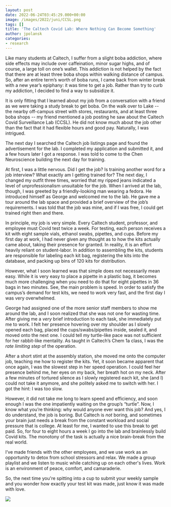 ```yaml
---
layout: post
date: 2022-06-24T03:45:29.000+00:00
image: /images/2022/juni/CCSL.png
tags: []
title: 'The Caltech Covid Lab: Where Nothing Can Become Something'
author: jpolansk
categories:
- research
---
```

Like many students at Caltech, I suffer from a slight boba addiction, where side effects may include over caffeination, minor sugar highs, and of course, a large toll on one’s wallet. This addiction is not helped by the fact that there are at least three boba shops within walking distance of campus. So, after an entire term’s worth of boba runs, I came back from winter break with a new year’s epiphany: it was time to get a job. Rather than try to curb my addiction, I decided to find a way to subsidize it.

It is only fitting that I learned about my job from a conversation with a friend as we were taking a study break to get boba. On the walk over to Lake -- the nearby off-campus street with stores, restaurants, and at least three boba shops -- my friend mentioned a job posting he saw about the Caltech Covid Surveillance Lab (CCSL). He did not know much about the job other than the fact that it had flexible hours and good pay. Naturally, I was intrigued.

The next day I searched the Caltech job listings page and found the advertisement for the lab. I completed my application and submitted it, and a few hours later I got a response. I was told to come to the Chen Neuroscience building the next day for training.

At first, I was a little nervous. Did I get the job? Is training another word for a job interview? What exactly am I getting trained for? The next day, I changed my outfit three times, worried that my ripped jeans indicated a level of unprofessionalism unsuitable for the job. When I arrived at the lab, though, I was greeted by a friendly-looking man wearing a fedora. He introduced himself as George and welcomed me to the lab. He gave me a tour around the lab space and provided a brief overview of the job’s requirements. I was told that the job was mine, and if I was free, I could get trained right then and there.

In principle, my job is very simple. Every Caltech student, professor, and employee must Covid test twice a week. For testing, each person receives a kit with eight sample vials, ethanol swabs, pipettes, and cups. Before my first day at work, I had never given any thought as to how the kits actually came about, taking their presence for granted. In reality, it is an effort heavily reliant on student-labor. In addition to assembling the kits, students are responsible for labeling each kit bag, registering the kits into the database, and packing up bins of 120 kits for distribution.

However, what I soon learned was that simple does not necessarily mean easy. While it is very easy to place a pipette in a plastic bag, it becomes much more challenging when you need to do that for eight pipettes in 36 bags in two minutes. See, the main problem is speed. In order to satisfy the campus’s demand for test kits, we need to work very fast, and the first day I was very overwhelmed.

George had assigned one of the more senior staff members to show me around the lab, and I soon realized that she was not one for wasting time. After giving me a _very_ brief introduction to each task, she immediately put me to work. I felt her presence hovering over my shoulder as I slowly opened each bag, placed the cups/swabs/pipettes inside, sealed it, and moved onto the next one. I could tell my turtle-like pace was not sufficient for her rabbit-like mentality. As taught in Caltech’s Chem 1a class, I was the _rate limiting step_ of the operation.

After a short stint at the assembly station, she moved me onto the computer job, teaching me how to register the kits. Yet, it soon became apparent that once again, I was the slowest step in her speed operation. I could feel her presence behind me, her eyes on my back, her breath hot on my neck. After a few minutes of tortured silence as I slowly registered each kit, she (and I) could not take it anymore, and she politely asked me to switch with her. I got the hint: I was too slow.

However, it did not take me long to learn speed and efficiency, and soon enough I was the one impatiently waiting on the group’s “turtle”. Now, I know what you’re thinking: why would anyone ever want this job? And yes, I do understand, the job is boring. But Caltech is _not_ boring, and sometimes your brain just needs a break from the constant workload and social pressure that is college. At least for me, I wanted to use this break to get paid. So, for four to eight hours a week I go into the lab and brainlessly build Covid kits. The monotony of the task is actually a nice brain-break from the real world.

I’ve made friends with the other employees, and we use work as an opportunity to detox from school stressors and relax. We made a group playlist and we listen to music while catching up on each other's lives. Work is an environment of peace, comfort, and camaraderie.

So, the next time you're spitting into a cup to submit your weekly sample and you wonder how exactly your test kit was made, just know it was made with love.

![](/images/2022/juni/CCSL.png)